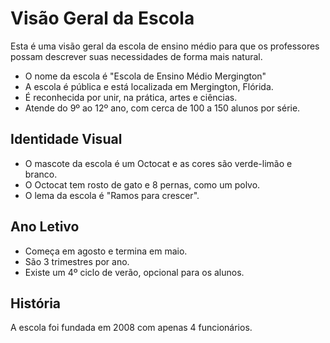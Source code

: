 # Visão Geral da Escola

Esta é uma visão geral da escola de ensino médio para que os professores possam descrever suas necessidades de forma mais natural.

- O nome da escola é "Escola de Ensino Médio Mergington"
- A escola é pública e está localizada em Mergington, Flórida.
- É reconhecida por unir, na prática, artes e ciências.
- Atende do 9º ao 12º ano, com cerca de 100 a 150 alunos por série.

## Identidade Visual

- O mascote da escola é um Octocat e as cores são verde-limão e branco.
- O Octocat tem rosto de gato e 8 pernas, como um polvo.
- O lema da escola é "Ramos para crescer".

## Ano Letivo

- Começa em agosto e termina em maio.
- São 3 trimestres por ano.
- Existe um 4º ciclo de verão, opcional para os alunos.

## História

A escola foi fundada em 2008 com apenas 4 funcionários.
